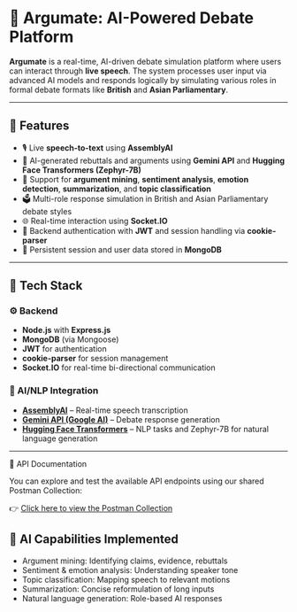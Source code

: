# 🧠 Argumate: AI-Powered Debate Platform

**Argumate** is a real-time, AI-driven debate simulation platform where users can interact through **live speech**. The system processes user input via advanced AI models and responds logically by simulating various roles in formal debate formats like **British** and **Asian Parliamentary**.

---

## 🚀 Features

- 🎙️ Live **speech-to-text** using **AssemblyAI**
- 🤖 AI-generated rebuttals and arguments using **Gemini API** and **Hugging Face Transformers (Zephyr-7B)**
- 🧠 Support for **argument mining**, **sentiment analysis**, **emotion detection**, **summarization**, and **topic classification**
- 🗳️ Multi-role response simulation in British and Asian Parliamentary debate styles
- 🌐 Real-time interaction using **Socket.IO**
- 🔐 Backend authentication with **JWT** and session handling via **cookie-parser**
- 💾 Persistent session and user data stored in **MongoDB**

---

## 🧩 Tech Stack

### ⚙️ Backend
- **Node.js** with **Express.js**
- **MongoDB** (via Mongoose)
- **JWT** for authentication
- **cookie-parser** for session management
- **Socket.IO** for real-time bi-directional communication

### 🤖 AI/NLP Integration
- [**AssemblyAI**](https://www.assemblyai.com/) – Real-time speech transcription
- [**Gemini API (Google AI)**](https://ai.google.dev/) – Debate response generation
- [**Hugging Face Transformers**](https://huggingface.co/docs/api-inference/) – NLP tasks and Zephyr-7B for natural language generation

---

🔗 API Documentation

You can explore and test the available API endpoints using our shared Postman Collection:

👉 [Click here to view the Postman Collection](https://web.postman.co/workspace/My-Workspace~538649de-b637-4c17-809a-7b9aef500a67/collection/41274135-5070144e-c727-45af-8703-ff1cea3abf4c?action=share&source=copy-link&creator=41274135)


## 🧠 AI Capabilities Implemented

- Argument mining: Identifying claims, evidence, rebuttals
- Sentiment & emotion analysis: Understanding speaker tone
- Topic classification: Mapping speech to relevant motions
- Summarization: Concise reformulation of long inputs
- Natural language generation: Role-based AI responses
